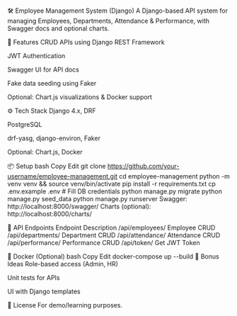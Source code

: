 🛠 Employee Management System (Django)
A Django-based API system for managing Employees, Departments, Attendance & Performance, with Swagger docs and optional charts.

🚀 Features
CRUD APIs using Django REST Framework

JWT Authentication

Swagger UI for API docs

Fake data seeding using Faker

Optional: Chart.js visualizations & Docker support

⚙️ Tech Stack
Django 4.x, DRF

PostgreSQL

drf-yasg, django-environ, Faker

Optional: Chart.js, Docker

📦 Setup
bash
Copy
Edit
git clone https://github.com/your-username/employee-management.git
cd employee-management
python -m venv venv && source venv/bin/activate
pip install -r requirements.txt
cp .env.example .env  # Fill DB credentials
python manage.py migrate
python manage.py seed_data
python manage.py runserver
Swagger: http://localhost:8000/swagger/
Charts (optional): http://localhost:8000/charts/

📁 API Endpoints
Endpoint	Description
/api/employees/	Employee CRUD
/api/departments/	Department CRUD
/api/attendance/	Attendance CRUD
/api/performance/	Performance CRUD
/api/token/	Get JWT Token

🐳 Docker (Optional)
bash
Copy
Edit
docker-compose up --build
📌 Bonus Ideas
Role-based access (Admin, HR)

Unit tests for APIs

UI with Django templates

📄 License
For demo/learning purposes.

